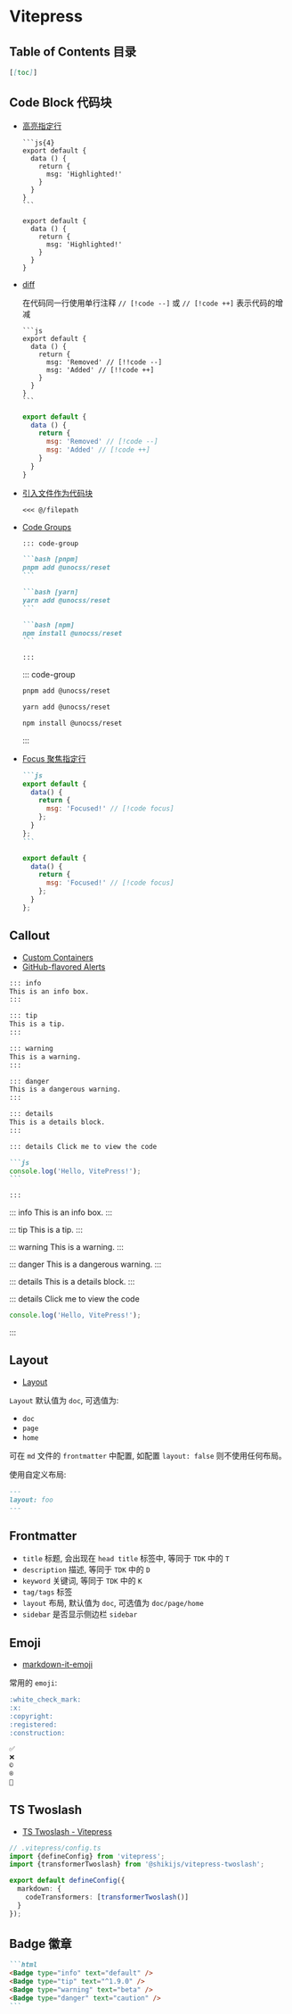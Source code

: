 # Vitepress

## Table of Contents 目录

```md
[[toc]]
```

## Code Block 代码块

- [高亮指定行](https://vitepress.dev/guide/markdown#line-highlighting-in-code-blocks)

  ````
  ```js{4}
  export default {
    data () {
      return {
        msg: 'Highlighted!'
      }
    }
  }
  ```
  ````

  ```js{4}
  export default {
    data () {
      return {
        msg: 'Highlighted!'
      }
    }
  }
  ```

- [diff](https://vitepress.dev/guide/markdown#colored-diffs-in-code-blocks)

  在代码同一行使用单行注释 `// [!code --]` 或 `// [!code ++]` 表示代码的增减

  ````
  ```js
  export default {
    data () {
      return {
        msg: 'Removed' // [!!code --]
        msg: 'Added' // [!!code ++]
      }
    }
  }
  ```
  ````

  ```js
  export default {
    data () {
      return {
        msg: 'Removed' // [!code --]
        msg: 'Added' // [!code ++]
      }
    }
  }
  ```

- [引入文件作为代码块](https://vitepress.dev/guide/markdown#import-code-snippets)

  ```md
  <<< @/filepath
  ```

- [Code Groups](https://vitepress.dev/guide/markdown#code-groups)

  ````md
  ::: code-group

  ```bash [pnpm]
  pnpm add @unocss/reset
  ```

  ```bash [yarn]
  yarn add @unocss/reset
  ```

  ```bash [npm]
  npm install @unocss/reset
  ```

  :::
  ````

  ::: code-group

  ```bash [pnpm]
  pnpm add @unocss/reset
  ```

  ```bash [yarn]
  yarn add @unocss/reset
  ```

  ```bash [npm]
  npm install @unocss/reset
  ```

  :::

- [Focus 聚焦指定行](https://vitepress.dev/guide/markdown#focus-in-code-blocks)

  ````md
  ```js
  export default {
    data() {
      return {
        msg: 'Focused!' // [!code focus]
      };
    }
  };
  ```
  ````

  ```js
  export default {
    data() {
      return {
        msg: 'Focused!' // [!code focus]
      };
    }
  };
  ```

## Callout

- [Custom Containers](https://vitepress.dev/guide/markdown#custom-containers)
- [GitHub-flavored Alerts](https://vitepress.dev/guide/markdown#github-flavored-alerts)

````md
::: info
This is an info box.
:::

::: tip
This is a tip.
:::

::: warning
This is a warning.
:::

::: danger
This is a dangerous warning.
:::

::: details
This is a details block.
:::

::: details Click me to view the code

```js
console.log('Hello, VitePress!');
```

:::
````

::: info
This is an info box.
:::

::: tip
This is a tip.
:::

::: warning
This is a warning.
:::

::: danger
This is a dangerous warning.
:::

::: details
This is a details block.
:::

::: details Click me to view the code

```js
console.log('Hello, VitePress!');
```

:::

## Layout

- [Layout](https://vitepress.dev/reference/default-theme-layout)

`Layout` 默认值为 `doc`, 可选值为:

- `doc`
- `page`
- `home`

可在 `md` 文件的 `frontmatter` 中配置, 如配置 `layout: false` 则不使用任何布局。

使用自定义布局:

```md
---
layout: foo
---
```

## Frontmatter

- `title` 标题, 会出现在 `head title` 标签中, 等同于 `TDK` 中的 `T`
- `description` 描述, 等同于 `TDK` 中的 `D`
- `keyword` 关键词, 等同于 `TDK` 中的 `K`
- `tag/tags` 标签
- `layout` 布局, 默认值为 `doc`, 可选值为 `doc/page/home`
- `sidebar` 是否显示侧边栏 `sidebar`

## Emoji

- [markdown-it-emoji](https://github.com/markdown-it/markdown-it-emoji/blob/master/lib/data/full.mjs)

常用的 `emoji`:

```md
:white_check_mark:
:x:
:copyright:
:registered:
:construction:
```

```md
✅
❌
©️
®️
🚧
```

## TS Twoslash

- [TS Twoslash - Vitepress](https://shiki.style/packages/vitepress#twoslash)

```ts twoslash
// .vitepress/config.ts
import {defineConfig} from 'vitepress';
import {transformerTwoslash} from '@shikijs/vitepress-twoslash';

export default defineConfig({
  markdown: {
    codeTransformers: [transformerTwoslash()]
  }
});
```

## Badge 徽章

````md
```html
<Badge type="info" text="default" />
<Badge type="tip" text="^1.9.0" />
<Badge type="warning" text="beta" />
<Badge type="danger" text="caution" />
```
````

<Badge type="info" text="default" />
<Badge type="tip" text="^1.9.0" />
<Badge type="warning" text="beta" />
<Badge type="danger" text="caution" />
